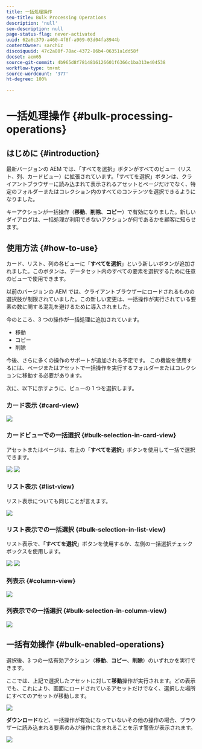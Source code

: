 ```yaml
---
title: 一括処理操作
seo-title: Bulk Processing Operations
description: 'null'
seo-description: null
page-status-flag: never-activated
uuid: 62a6c379-a460-4f8f-a909-03d04fa8944b
contentOwner: sarchiz
discoiquuid: 47c2a80f-78ac-4372-86b4-06351a1dd58f
docset: aem65
source-git-commit: 4b965d8f7814816126601f6366c1ba313e404538
workflow-type: tm+mt
source-wordcount: '377'
ht-degree: 100%

---
```



# 一括処理操作 {#bulk-processing-operations}

## はじめに {#introduction}

最新バージョンの AEM では、「すべてを選択」ボタンがすべてのビュー（リスト、列、カードビュー）に拡張されています。「すべてを選択」ボタンは、クライアントブラウザーに読み込まれて表示されるアセットとページだけでなく、特定のフォルダーまたはコレクション内のすべてのコンテンツを選択できるようになりました。

キーアクションが一括操作（**移動**、**削除**、**コピー**）で有効になりました。新しいダイアログは、一括処理が利用できないアクションが何であるかを顧客に知らせます。

## 使用方法 {#how-to-use}

カード、リスト、列の各ビューに「**すべてを選択**」という新しいボタンが追加されました。このボタンは、データセット内のすべての要素を選択するために任意のビューで使用できます。

以前のバージョンの AEM では、クライアントブラウザーにロードされるものの選択肢が制限されていました。この新しい変更は、一括操作が実行されている要素の数に関する混乱を避けるために導入されました。

今のところ、3 つの操作が一括処理に追加されています。

* 移動
* コピー
* 削除

今後、さらに多くの操作のサポートが追加される予定です。
この機能を使用するには、ページまたはアセットで一括操作を実行するフォルダーまたはコレクションに移動する必要があります。

次に、以下に示すように、ビューの 1 つを選択します。

### カード表示 {#card-view}

![](assets/unu.png)

### カードビューでの一括選択 {#bulk-selection-in-card-view}

アセットまたはページは、右上の「**すべてを選択**」ボタンを使用して一括で選択できます。

![](assets/doi.png) ![](assets/trei.png)

### リスト表示 {#list-view}

リスト表示についても同じことが言えます。

![](assets/patru_modified.png)

### リスト表示での一括選択 {#bulk-selection-in-list-view}

リスト表示で、「**すべてを選択**」ボタンを使用するか、左側の一括選択チェックボックスを使用します。

![](assets/cinci.png) ![](assets/sase.png)

### 列表示 {#column-view}

![](assets/sapte.png)

### 列表示での一括選択 {#bulk-selection-in-column-view}

![](assets/opt.png)

## 一括有効操作 {#bulk-enabled-operations}

選択後、3 つの一括有効アクション（**移動**、**コピー**、**削除**）のいずれかを実行できます。

ここでは、上記で選択したアセットに対して&#x200B;**移動**&#x200B;操作が実行されます。どの表示でも、これにより、画面にロードされているアセットだけでなく、選択した場所にすべてのアセットが移動します。

![](assets/noua.png)

**ダウンロード**&#x200B;など、一括操作が有効になっていないその他の操作の場合、ブラウザーに読み込まれる要素のみが操作に含まれることを示す警告が表示されます。

![](assets/zece.png)
